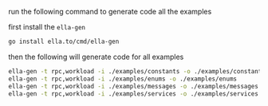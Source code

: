 run the following command to generate code all the examples

first install the `ella-gen`

```bash
go install ella.to/cmd/ella-gen
```

then the following will generate code for all examples

```bash
ella-gen -t rpc,workload -i ./examples/constants -o ./examples/constants
ella-gen -t rpc,workload -i ./examples/enums -o ./examples/enums
ella-gen -t rpc,workload -i ./examples/messages -o ./examples/messages
ella-gen -t rpc,workload -i ./examples/services -o ./examples/services
```
